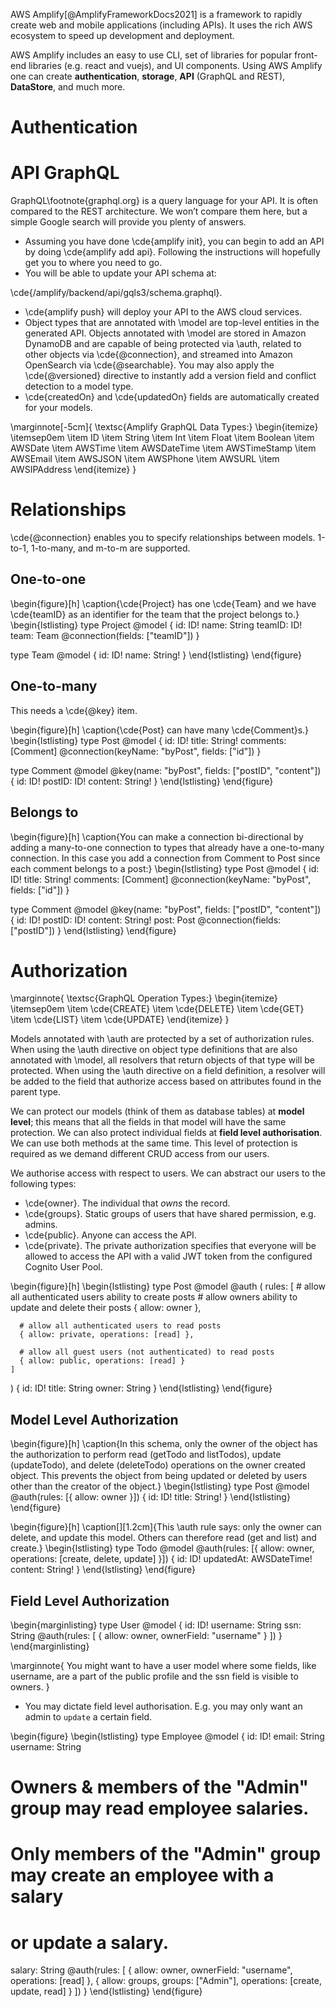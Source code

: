 
AWS Amplify[@AmplifyFrameworkDocs2021] is a framework to rapidly create web and mobile applications (including APIs). It uses the rich AWS ecosystem to speed up development and deployment.

AWS Amplify includes an easy to use CLI, set of libraries for popular front-end libraries (e.g. react and vuejs), and UI components. Using AWS Amplify one can create **authentication**, **storage**, **API** (GraphQL and REST), **DataStore**, and much more.

# Authentication


# API GraphQL
GraphQL\footnote{graphql.org} is a query language for your API. It is often compared to the REST architecture. We won’t compare them here, but a simple Google search will provide you plenty of answers.

* Assuming you have done \cde{amplify init}, you can begin to add an API by doing \cde{amplify add api}. Following the instructions will hopefully get you to where you need to go.
* You will be able to update your API schema at:

\cde{/amplify/backend/api/gqls3/schema.graphql}.

* \cde{amplify push} will deploy your API to the AWS cloud services.
* Object types that are annotated with \model are top-level entities in the generated API. Objects annotated with \model are stored in Amazon DynamoDB and are capable of being protected via \auth, related to other objects via \cde{@connection}, and streamed into Amazon OpenSearch via \cde{@searchable}. You may also apply the \cde{@versioned} directive to instantly add a version field and conflict detection to a model type.
* \cde{createdOn} and \cde{updatedOn} fields are automatically created for your models.

\marginnote[-5cm]{
\textsc{Amplify GraphQL Data Types:}
\begin{itemize}
\itemsep0em 
\item ID
\item String
\item Int
\item Float
\item Boolean
\item AWSDate
\item AWSTime
\item AWSDateTime
\item AWSTimeStamp
\item AWSEmail
\item AWSJSON
\item AWSPhone
\item AWSURL
\item AWSIPAddress
\end{itemize}
}

# Relationships
\cde{@connection} enables you to specify relationships between models. 1-to-1, 1-to-many, and m-to-m are supported.

## One-to-one
\begin{figure}[h]
\caption{\cde{Project} has one \cde{Team} and we have \cde{teamID} as an identifier for the team that the project belongs to.}
\begin{lstlisting}
type Project @model {
  id: ID!
  name: String
  teamID: ID!
  team: Team @connection(fields: ["teamID"])
}

type Team @model {
  id: ID!
  name: String!
}
\end{lstlisting}
\end{figure}

## One-to-many
This needs a \cde{@key} item.

\begin{figure}[h]
\caption{\cde{Post} can have many \cde{Comment}s.}
\begin{lstlisting}
type Post @model {
  id: ID!
  title: String!
  comments: [Comment] @connection(keyName: "byPost", fields: ["id"])
}

type Comment @model
  @key(name: "byPost", fields: ["postID", "content"]) {
  id: ID!
  postID: ID!
  content: String!
}
\end{lstlisting}
\end{figure}

## Belongs to

\begin{figure}[h]
\caption{You can make a connection bi-directional by adding a many-to-one connection to types that already have a one-to-many connection. In this case you add a connection from Comment to Post since each comment belongs to a post:}
\begin{lstlisting}
type Post @model {
  id: ID!
  title: String!
  comments: [Comment] @connection(keyName: "byPost", fields: ["id"])
}

type Comment @model
  @key(name: "byPost", fields: ["postID", "content"]) {
  id: ID!
  postID: ID!
  content: String!
  post: Post @connection(fields: ["postID"])
}
\end{lstlisting}
\end{figure}

# Authorization
\marginnote{
\textsc{GraphQL Operation Types:}
\begin{itemize}
\itemsep0em 
\item \cde{CREATE}
\item \cde{DELETE}
\item \cde{GET}
\item \cde{LIST}
\item \cde{UPDATE}
\end{itemize}
}

Models annotated with \auth are protected by a set of authorization rules. When using the \auth directive on object type definitions that are also annotated with \model, all resolvers that return objects of that type will be protected. When using the \auth directive on a field definition, a resolver will be added to the field that authorize access based on attributes found in the parent type.

We can protect our models (think of them as database tables) at **model level**; this means that all the fields in that model will have the same protection. We can also protect individual fields at **field level authorisation**. We can use both methods at the same time. This level of protection is required as we demand different CRUD access from our users.

We authorise access with respect to users. We can abstract our users to the following types:

* \cde{owner}.  The individual that *owns* the record.
* \cde{groups}.  Static groups of users that have shared permission, e.g. admins.
* \cde{public}.  Anyone can access the API.
* \cde{private}.  The private authorization specifies that everyone will be allowed to access the API with a valid JWT token from the configured Cognito User Pool.

\begin{figure}[h]
\begin{lstlisting}
type Post @model
  @auth (
    rules: [
      # allow all authenticated users ability to create posts
      # allow owners ability to update and delete their posts
      { allow: owner },

      # allow all authenticated users to read posts
      { allow: private, operations: [read] },

      # allow all guest users (not authenticated) to read posts
      { allow: public, operations: [read] }
    ]
  ) {
  id: ID!
  title: String
  owner: String
}
\end{lstlisting}
\end{figure}


## Model Level Authorization
\begin{figure}[h]
\caption{In this schema, only the owner of the object has the authorization to perform read (getTodo and listTodos), update (updateTodo), and delete (deleteTodo) operations on the owner created object. This prevents the object from being updated or deleted by users other than the creator of the object.}
\begin{lstlisting}
type Post @model
  @auth(rules: [{ allow: owner }]) {
  id: ID!
  title: String!
}
\end{lstlisting}
\end{figure}


\begin{figure}[h]
\caption[][1.2cm]{This \auth rule says: only the owner can delete, and update this model. Others can therefore read (get and list) and create.}
\begin{lstlisting}
type Todo @model
  @auth(rules: [{ allow: owner, operations: [create, delete, update] }]) {
  id: ID!
  updatedAt: AWSDateTime!
  content: String!
}
\end{lstlisting}
\end{figure}

## Field Level Authorization
\begin{marginlisting}
type User @model {
  id: ID!
  username: String
  ssn: String @auth(rules: [
      { allow: owner,
      ownerField: "username" }
    ])
}
\end{marginlisting}

\marginnote{
You might want to have a user model where some fields, like username, are a part of the public profile and the ssn field is visible to owners.
}

* You may dictate field level authorisation. E.g. you may only want an admin to `update` a certain field.

\begin{figure}
\begin{lstlisting}
type Employee @model {
  id: ID!
  email: String
  username: String

  # Owners & members of the "Admin" group may read employee salaries.
  # Only members of the "Admin" group may create an employee with a salary
  # or update a salary.
  salary: String
    @auth(rules: [
      { allow: owner, ownerField: "username", operations: [read] },
      { allow: groups, groups: ["Admin"], operations: [create, update, read] }
    ])
}
\end{lstlisting}
\end{figure}


